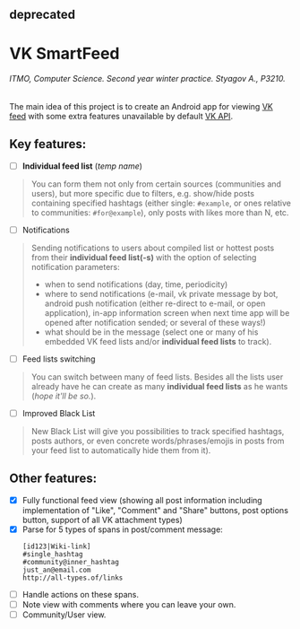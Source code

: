 ## deprecated

# VK SmartFeed
###### ITMO, Computer Science. Second year winter practice. Styagov A., P3210.
The main idea of this project is to create an Android app for viewing [VK feed](https://vk.com/feed) with some extra features unavailable by default [VK API](https://vk.com/dev/).
## Key features:
- [ ] **Individual feed list** (*temp name*)
> You can form them not only from certain sources (communities and users), but more specific due to filters, e.g. show/hide posts containing specified hashtags (either single: `#example`, or ones relative to communities: `#for@example`), only posts with likes more than N, etc.
- [ ] Notifications
> Sending notifications to users about compiled list or hottest posts from their **individual feed list(-s)** with the option of selecting notification parameters:
>  - when to send notifications (day, time, periodicity)
>  - where to send notifications (e-mail, vk private message by bot, android push notification  (either re-direct to e-mail, or open application), in-app information screen when next time app will be opened after notification sended; or several of these ways!)
>  - what should be in the message (select one or many of his embedded VK feed lists and/or **individual feed lists** to track).
- [ ] Feed lists switching
> You can switch between many of feed lists. Besides all the lists user already have he can create as many **individual feed lists** as he wants (*hope it'll be so.*).
- [ ] Improved Black List
> New Black List will give you possibilities to track specified hashtags, posts authors, or even concrete words/phrases/emojis in posts from your feed list to automatically hide them from it).
## Other features:
- [x] Fully functional feed view (showing all post information including implementation of "Like", "Comment" and "Share" buttons, post options button, support of all VK attachment types)
- [x] Parse for 5 types of spans in post/comment message: 
  ```
  [id123|Wiki-link]
  #single_hashtag
  #community@inner_hashtag
  just_an@email.com
  http://all-types.of/links
  ```
- [ ] Handle actions on these spans.
- [ ] Note view with comments where you can leave your own.
- [ ] Community/User view.
